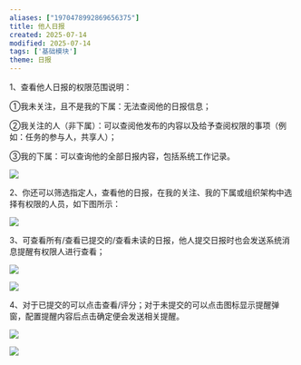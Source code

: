 ```yaml
---
aliases: ["1970478992869656375"]
title: 他人日报
created: 2025-07-14
modified: 2025-07-14
tags: ['基础模块']
theme: 日报
---
```


1、查看他人日报的权限范围说明：

①我未关注，且不是我的下属：无法查阅他的日报信息；

②我关注的人（非下属）：可以查阅他发布的内容以及给予查阅权限的事项（例如：任务的参与人，共享人）；

③我的下属：可以查询他的全部日报内容，包括系统工作记录。

![](47fefc5230e83bf5b49b3b5fea170b28.jpg)

2、你还可以筛选指定人，查看他的日报，在我的关注、我的下属或组织架构中选择有权限的人员，如下图所示：

![](b1cc7123f25f6ceb130d824a7da25a70.jpg)

3、可查看所有/查看已提交的/查看未读的日报，他人提交日报时也会发送系统消息提醒有权限人进行查看；

![](7f7e500ecaa4e2ec497e17da0f42aa40.jpg)

![](db5b86fe8324d32712d1d22b5a4bba4d.jpg)

4、对于已提交的可以点击查看/评分；对于未提交的可以点击图标显示提醒弹窗，配置提醒内容后点击确定便会发送相关提醒。

![](d3f016f4580758b9cdfe8b34a1fd5e2c.jpg)

![](1e122156469774c6ac860206f6a033b9.jpg)